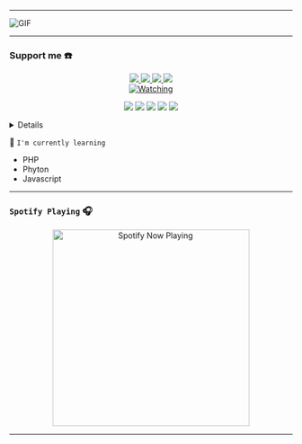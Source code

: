 
------

<img align="center" fit="fill" alt="GIF" src="https://a.top4top.io/p_22231yyq80.gif" />

------

### Support me ☎️

<p align="center">
  <a href="https://instagram.com/HamzzBot"><img src="https://img.shields.io/badge/Instagram-E4405F?style=for-the-badge&logo=instagram&logoColor=white"/> 
  <a href="https://wa.me/380713139468"><img src="https://img.shields.io/badge/WhatsApp-25D366?style=for-the-badge&logo=whatsapp&logoColor=white" />
  <a href="https://www.facebook.com/moksi.ground"><img src="https://img.shields.io/badge/Facebook-%234267B2.svg?&style=for-the-badge&logo=facebook&logoColor=white" />
  <a name=Hamz-Bot&label=VIEWS&style=flat-square&color=orange" />
  <a href="https://youtube.com/channel/UCEmSavUA7R_hL-hmH7gEqJg "><img src="https://img.shields.io/youtube/channel/subscribers/UCEmSavUA7R_hL-hmH7gEqJg?style=social" /> <br>
  <a href="https://komarev.com/ghpvc/?username=hamzz&color=blue&style=flat-square&label=Profile+Views"><img title="Watching" src="https://komarev.com/ghpvc/?username=inirey&color=blue&style=flat-square&label=Profile+View"></a>
</p>

<p align="center">
    <img src="https://img.shields.io/badge/OS-Linux-blue?&logo=Linux" />
    <img src="https://img.shields.io/badge/OS-Windows-blue?&logo=Windows" />
    <img src="https://img.shields.io/badge/IDE-Xcode-blue?&logo=xcode" />
    <img src="https://img.shields.io/badge/Text%20Editor-Visual%20Studio%20Code-blue?&logo=visual%20studio%20code&logoColor=blue" />
    <img src="https://img.shields.io/badge/Sublime%20Text-gray?&logo=Sublime-Text" />
</p>
<details>


------

    <summary>&#127942 <b>GitHub Awards</b></summary><br/>

![Github Trophy](https://github-profile-trophy.vercel.app/?username=phaticusthiccy)

</details>

:page_with_curl: ```I'm currently learning```
- PHP
- Phyton
- Javascript

------

### ```Spotify Playing``` 🎧

<p align="center">
  <a href="https://open.spotify.com/user/hbv7yzic965h9y82w194av0cz" target="_blank"><img src="https://now-playing-on-spotify.vercel.app/api/spotify" alt="Spotify Now Playing" width="350"/></a>
</p>

------
